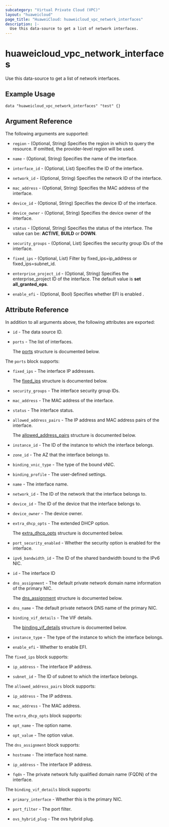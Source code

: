 ```yaml
---
subcategory: "Virtual Private Cloud (VPC)"
layout: "huaweicloud"
page_title: "HuaweiCloud: huaweicloud_vpc_network_interfaces"
description: |-
  Use this data-source to get a list of network interfaces.
---
```


# huaweicloud_vpc_network_interfaces

Use this data-source to get a list of network interfaces.

## Example Usage

```hcl
data "huaweicloud_vpc_network_interfaces" "test" {}
```

## Argument Reference

The following arguments are supported:

* `region` - (Optional, String) Specifies the region in which to query the resource.
  If omitted, the provider-level region will be used.

* `name` - (Optional, String) Specifies the name of the interface.

* `interface_id` - (Optional, List) Specifies the ID of the interface.

* `network_id` - (Optional, String) Specifies the network ID of the interface.

* `mac_address` - (Optional, String) Specifies the MAC address of the interface.

* `device_id` - (Optional, String) Specifies the device ID of the interface.

* `device_owner` - (Optional, String) Specifies the device owner of the interface.

* `status` - (Optional, String) Specifies the status of the interface.
  The value can be: **ACTIVE**, **BUILD** or **DOWN**.

* `security_groups` - (Optional, List) Specifies the security group IDs of the interface.

* `fixed_ips` - (Optional, List) Filter by fixed_ips=ip_address or fixed_ips=subnet_id.

* `enterprise_project_id` - (Optional, String) Specifies the enterprise_project ID of the interface.
  The default value is **set all_granted_eps**.

* `enable_efi` - (Optional, Bool) Specifies whether EFI is enabled .

## Attribute Reference

In addition to all arguments above, the following attributes are exported:

* `id` - The data source ID.

* `ports` - The list of interfaces.

  The [ports](#ports_struct) structure is documented below.

<a name="ports_struct"></a>
The `ports` block supports:

* `fixed_ips` - The interface IP addresses.

  The [fixed_ips](#ports_fixed_ips_struct) structure is documented below.

* `security_groups` - The interface security group IDs.

* `mac_address` - The MAC address of the interface.

* `status` - The interface status.

* `allowed_address_pairs` - The IP address and MAC address pairs of the interface.

  The [allowed_address_pairs](#ports_allowed_address_pairs_struct) structure is documented below.

* `instance_id` - The ID of the instance to which the interface belongs.

* `zone_id` - The AZ that the interface belongs to.

* `binding_vnic_type` - The type of the bound vNIC.

* `binding_profile` - The user-defined settings.

* `name` - The interface name.

* `network_id` - The ID of the network that the interface belongs to.

* `device_id` - The ID of the device that the interface belongs to.

* `device_owner` - The device owner.

* `extra_dhcp_opts` - The extended DHCP option.

  The [extra_dhcp_opts](#ports_extra_dhcp_opts_struct) structure is documented below.

* `port_security_enabled` - Whether the security option is enabled for the interface.

* `ipv6_bandwidth_id` - The ID of the shared bandwidth bound to the IPv6 NIC.

* `id` - The interface ID

* `dns_assignment` - The default private network domain name information of the primary NIC.

  The [dns_assignment](#ports_dns_assignment_struct) structure is documented below.

* `dns_name` - The default private network DNS name of the primary NIC.

* `binding_vif_details` - The VIF details.

  The [binding_vif_details](#ports_binding_vif_details_struct) structure is documented below.

* `instance_type` - The type of the instance to which the interface belongs.

* `enable_efi` - Whether to enable EFI.

<a name="ports_fixed_ips_struct"></a>
The `fixed_ips` block supports:

* `ip_address` - The interface IP address.

* `subnet_id` - The ID of subnet to which the interface belongs.

<a name="ports_allowed_address_pairs_struct"></a>
The `allowed_address_pairs` block supports:

* `ip_address` - The IP address.

* `mac_address` - The MAC address.

<a name="ports_extra_dhcp_opts_struct"></a>
The `extra_dhcp_opts` block supports:

* `opt_name` - The option name.

* `opt_value` - The option value.

<a name="ports_dns_assignment_struct"></a>
The `dns_assignment` block supports:

* `hostname` - The interface host name.

* `ip_address` - The interface IP address.

* `fqdn` - The private network fully qualified domain name (FQDN) of the interface.

<a name="ports_binding_vif_details_struct"></a>
The `binding_vif_details` block supports:

* `primary_interface` - Whether this is the primary NIC.

* `port_filter` - The port filter.

* `ovs_hybrid_plug` - The ovs hybrid plug.
